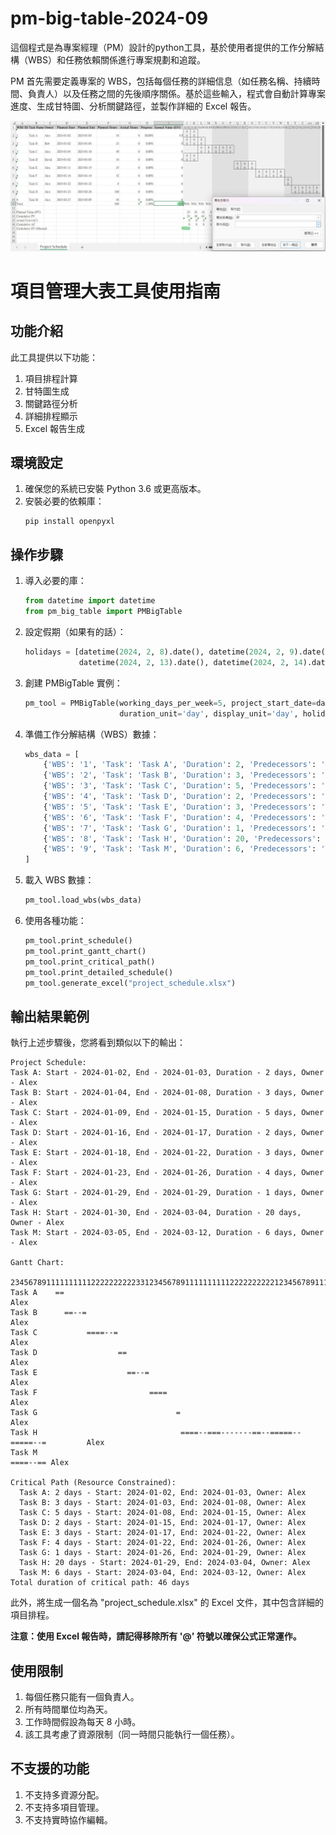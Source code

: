 # pm-big-table-2024-09
這個程式是為專案經理（PM）設計的python工具，基於使用者提供的工作分解結構（WBS）和任務依賴關係進行專案規劃和追蹤。

PM 首先需要定義專案的 WBS，包括每個任務的詳細信息（如任務名稱、持續時間、負責人）以及任務之間的先後順序關係。基於這些輸入，程式會自動計算專案進度、生成甘特圖、分析關鍵路徑，並製作詳細的 Excel 報告。

![excel](Snipaste_2024-09-08_14-05-54.jpg)

# 項目管理大表工具使用指南

## 功能介紹

此工具提供以下功能：
1. 項目排程計算
2. 甘特圖生成
3. 關鍵路徑分析
4. 詳細排程顯示
5. Excel 報告生成

## 環境設定

1. 確保您的系統已安裝 Python 3.6 或更高版本。
2. 安裝必要的依賴庫：
   ```
   pip install openpyxl
   ```

## 操作步驟

1. 導入必要的庫：
   ```python
   from datetime import datetime
   from pm_big_table import PMBigTable
   ```

2. 設定假期（如果有的話）：
   ```python
   holidays = [datetime(2024, 2, 8).date(), datetime(2024, 2, 9).date(), datetime(2024, 2, 12).date(), 
               datetime(2024, 2, 13).date(), datetime(2024, 2, 14).date()]
   ```

3. 創建 PMBigTable 實例：
   ```python
   pm_tool = PMBigTable(working_days_per_week=5, project_start_date=datetime(2024, 1, 2), 
                        duration_unit='day', display_unit='day', holidays=holidays)
   ```

4. 準備工作分解結構（WBS）數據：
   ```python
   wbs_data = [
       {'WBS': '1', 'Task': 'Task A', 'Duration': 2, 'Predecessors': '', 'Owner': 'Alex'},
       {'WBS': '2', 'Task': 'Task B', 'Duration': 3, 'Predecessors': '', 'Owner': 'Alex'},
       {'WBS': '3', 'Task': 'Task C', 'Duration': 5, 'Predecessors': '', 'Owner': 'Alex'},
       {'WBS': '4', 'Task': 'Task D', 'Duration': 2, 'Predecessors': '', 'Owner': 'Alex'},
       {'WBS': '5', 'Task': 'Task E', 'Duration': 3, 'Predecessors': 'Task D', 'Owner': 'Alex'},
       {'WBS': '6', 'Task': 'Task F', 'Duration': 4, 'Predecessors': 'Task D', 'Owner': 'Alex'},
       {'WBS': '7', 'Task': 'Task G', 'Duration': 1, 'Predecessors': 'Task B, Task F', 'Owner': 'Alex'},
       {'WBS': '8', 'Task': 'Task H', 'Duration': 20, 'Predecessors': 'Task G, Task E', 'Owner': 'Alex'},
       {'WBS': '9', 'Task': 'Task M', 'Duration': 6, 'Predecessors': 'Task H', 'Owner': 'Alex'},
   ]
   ```

5. 載入 WBS 數據：
   ```python
   pm_tool.load_wbs(wbs_data)
   ```

6. 使用各種功能：
   ```python
   pm_tool.print_schedule()
   pm_tool.print_gantt_chart()
   pm_tool.print_critical_path()
   pm_tool.print_detailed_schedule()
   pm_tool.generate_excel("project_schedule.xlsx")
   ```

## 輸出結果範例

執行上述步驟後，您將看到類似以下的輸出：

```
Project Schedule:
Task A: Start - 2024-01-02, End - 2024-01-03, Duration - 2 days, Owner - Alex
Task B: Start - 2024-01-04, End - 2024-01-08, Duration - 3 days, Owner - Alex
Task C: Start - 2024-01-09, End - 2024-01-15, Duration - 5 days, Owner - Alex
Task D: Start - 2024-01-16, End - 2024-01-17, Duration - 2 days, Owner - Alex
Task E: Start - 2024-01-18, End - 2024-01-22, Duration - 3 days, Owner - Alex
Task F: Start - 2024-01-23, End - 2024-01-26, Duration - 4 days, Owner - Alex
Task G: Start - 2024-01-29, End - 2024-01-29, Duration - 1 days, Owner - Alex
Task H: Start - 2024-01-30, End - 2024-03-04, Duration - 20 days, Owner - Alex
Task M: Start - 2024-03-05, End - 2024-03-12, Duration - 6 days, Owner - Alex

Gantt Chart:
          23456789111111111122222222223312345678911111111112222222222123456789111
Task A    ==                                                                      Alex
Task B      ==--=                                                                 Alex
Task C           ====--=                                                          Alex
Task D                  ==                                                        Alex
Task E                    ==--=                                                   Alex
Task F                         ====                                               Alex
Task G                               =                                            Alex
Task H                                ====--===-------==--=====--=====--=         Alex
Task M                                                                   ====--== Alex

Critical Path (Resource Constrained):
  Task A: 2 days - Start: 2024-01-02, End: 2024-01-03, Owner: Alex
  Task B: 3 days - Start: 2024-01-03, End: 2024-01-08, Owner: Alex
  Task C: 5 days - Start: 2024-01-08, End: 2024-01-15, Owner: Alex
  Task D: 2 days - Start: 2024-01-15, End: 2024-01-17, Owner: Alex
  Task E: 3 days - Start: 2024-01-17, End: 2024-01-22, Owner: Alex
  Task F: 4 days - Start: 2024-01-22, End: 2024-01-26, Owner: Alex
  Task G: 1 days - Start: 2024-01-26, End: 2024-01-29, Owner: Alex
  Task H: 20 days - Start: 2024-01-29, End: 2024-03-04, Owner: Alex
  Task M: 6 days - Start: 2024-03-04, End: 2024-03-12, Owner: Alex
Total duration of critical path: 46 days
```

此外，將生成一個名為 "project_schedule.xlsx" 的 Excel 文件，其中包含詳細的項目排程。

**注意：使用 Excel 報告時，請記得移除所有 '@' 符號以確保公式正常運作。**

## 使用限制

1. 每個任務只能有一個負責人。
2. 所有時間單位均為天。
3. 工作時間假設為每天 8 小時。
4. 該工具考慮了資源限制（同一時間只能執行一個任務）。

## 不支援的功能

1. 不支持多資源分配。
2. 不支持多項目管理。
3. 不支持實時協作編輯。


